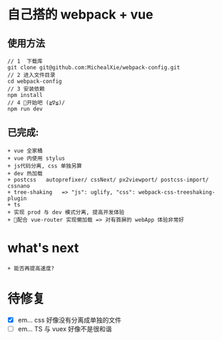 # 自己搭的 webpack + vue

## 使用方法
```
// 1  下载库
git clone git@github.com:MichealXie/webpack-config.git
// 2 进入文件目录
cd webpack-config
// 3 安装依赖
npm install
// 4 开始吧 (≧∇≦)/
npm run dev 
```
## 已完成:
	+ vue 全家桶
	+ vue 内使用 stylus
	+ js代码分离, css 单独另算
	+ dev 热加载
	+ postcss   autoprefixer/ cssNext/ px2viewport/ postcss-import/ cssnano
	+ tree-shaking   => "js": uglify, "css": webpack-css-treeshaking-plugin
	+ ts
	+ 实现 prod 与 dev 模式分离, 提高开发体验
	+ 配合 vue-router 实现懒加载 => 对有首屏的 webApp 体验非常好

# what's next
	+ 能否再提高速度?


# 待修复
 - [x] em... css 好像没有分离成单独的文件  
 - [ ] em... TS 与 vuex 好像不是很和谐